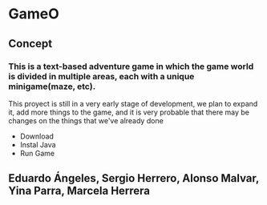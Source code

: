 # GameO
## Concept
### This is a text-based adventure game in which the game world is divided in multiple areas, each with a unique minigame(maze, etc).
This proyect is still in a very early stage of development, we plan to expand it, add more things to the game, and it is very probable that there may be changes on the things that we've already done
* Download
* Instal Java
* Run Game
## Eduardo Ángeles, Sergio Herrero, Alonso Malvar, Yina Parra, Marcela Herrera
